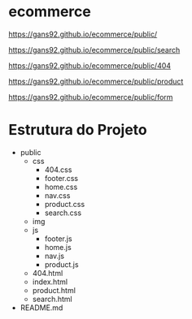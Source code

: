 # ecommerce

https://gans92.github.io/ecommerce/public/

https://gans92.github.io/ecommerce/public/search

https://gans92.github.io/ecommerce/public/404

https://gans92.github.io/ecommerce/public/product

https://gans92.github.io/ecommerce/public/form

# Estrutura do Projeto

- public
  - css
    - 404.css
    - footer.css
    - home.css
    - nav.css
    - product.css
    - search.css
  - img
  - js
    - footer.js
    - home.js
    - nav.js
    - product.js
  - 404.html
  - index.html
  - product.html
  - search.html
- README.md
